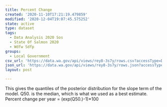 ```yaml
---
title: Percent Change
created: '2020-11-10T17:21:19.479859'
modified: '2020-12-04T19:07:45.575252'
state: active
type: dataset
tags:
  - Data Analysis 2020 Sos
  - State Of Salmon 2020
  - Wdfw Sdfp
groups:
  - Local Government
csv_url: 'https://data.wa.gov/api/views/rey8-3s7y/rows.csv?accessType=DOWNLOAD'
json_url: 'https://data.wa.gov/api/views/rey8-3s7y/rows.json?accessType=DOWNLOAD'
layout: post

---
```

This gives the quantiles of the posterior distribution for the slope term of the model. Q50. is the median, which is what we used as a best estimate. Percent change per year = (exp(Q50.)-1)*100
